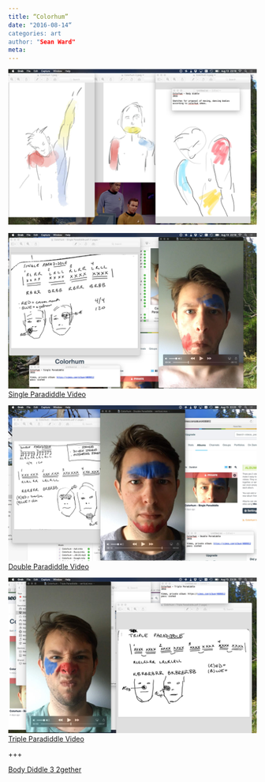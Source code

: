 ```yaml
---
title: “Colorhum”
date: "2016-08-14“
categories: art
author: "Sean Ward"
meta:
---
```


![](/images/16-colorhum-2.jpg)

![](/images/16-colorhum-6.jpg)
[Single Paradiddle Video](https://youtu.be/c9v3h8eiyg0)

![](/images/16-colorhum-4.jpg)
[Double Paradiddle Video](https://youtu.be/eoTdqaAz_r4)

![](/images/16-colorhum-8.jpg)
[Triple Paradiddle Video](https://youtu.be/hrYU8qZqzQY)

+++

[Body Diddle 3 2gether](https://youtu.be/8ajTvma_5x0)

